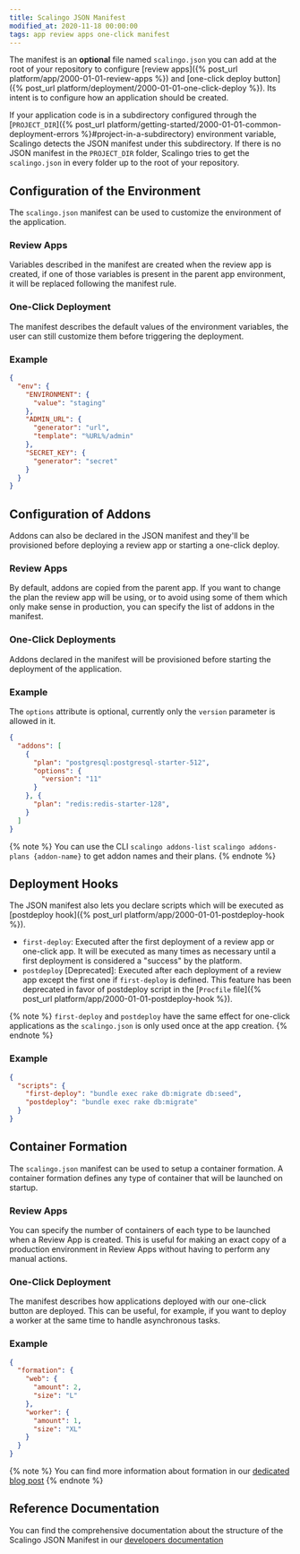 ```yaml
---
title: Scalingo JSON Manifest
modified_at: 2020-11-18 00:00:00
tags: app review apps one-click manifest
---
```


The manifest is an **optional** file named `scalingo.json` you can add at the
root of your repository to configure [review apps]({% post_url
platform/app/2000-01-01-review-apps %}) and [one-click deploy button]({%
post_url platform/deployment/2000-01-01-one-click-deploy %}). Its intent is to
configure how an application should be created.

If your application code is in a subdirectory configured through the [`PROJECT_DIR`]({% post_url platform/getting-started/2000-01-01-common-deployment-errors %}#project-in-a-subdirectory) environment variable, Scalingo detects the JSON manifest under this subdirectory. If there is no JSON manifest in the `PROJECT_DIR` folder, Scalingo tries to get the `scalingo.json` in every folder up to the root of your repository.

## Configuration of the Environment

The `scalingo.json` manifest can be used to customize the environment of the
application.

### Review Apps

Variables described in the manifest are created when the review app is created,
if one of those variables is present in the parent app environment, it will be
replaced following the manifest rule.

### One-Click Deployment

The manifest describes the default values of the environment variables, the user
can still customize them before triggering the deployment.

### Example

```json
{
  "env": {
    "ENVIRONMENT": {
      "value": "staging"
    },
    "ADMIN_URL": {
      "generator": "url",
      "template": "%URL%/admin"
    },
    "SECRET_KEY": {
      "generator": "secret"
    }
  }
}
```

## Configuration of Addons

Addons can also be declared in the JSON manifest and they'll be provisioned before deploying 
a review app or starting a one-click deploy.

### Review Apps

By default, addons are copied from the parent app. If you want to change the plan the review app
will be using, or to avoid using some of them which only make sense in production, you can specify
the list of addons in the manifest.

### One-Click Deployments

Addons declared in the manifest will be provisioned before starting the deployment of the application.

### Example

The `options` attribute is optional, currently only the `version` parameter is allowed in it.

```json
{
  "addons": [
    {
      "plan": "postgresql:postgresql-starter-512",
      "options": {
        "version": "11"
      }
    }, {
      "plan": "redis:redis-starter-128",
    }
  ]
}
```

{% note %}
You can use the CLI
`scalingo addons-list`
`scalingo addons-plans {addon-name}`
to get addon names and their plans.
{% endnote %}

## Deployment Hooks

The JSON manifest also lets you declare scripts which will be executed as [postdeploy hook]({% post_url platform/app/2000-01-01-postdeploy-hook %}).

* `first-deploy`: Executed after the first deployment of a review app or one-click app. It will be executed as many times as necessary until a first deployment is considered a "success" by the platform.
* `postdeploy` [Deprecated]: Executed after each deployment of a review app except the first one if `first-deploy` is defined. This feature has been deprecated in favor of postdeploy script in the [`Procfile` file]({% post_url platform/app/2000-01-01-postdeploy-hook %}).

{% note %}
`first-deploy` and `postdeploy` have the same effect for one-click applications as the `scalingo.json` is only used once at the app creation.
{% endnote %}

### Example

```json
{
  "scripts": {
    "first-deploy": "bundle exec rake db:migrate db:seed",
    "postdeploy": "bundle exec rake db:migrate"
  }
}
```

## Container Formation

The `scalingo.json` manifest can be used to setup a container formation. A container formation defines any type of container that will be launched on startup.

### Review Apps

You can specify the number of containers of each type to be launched when a Review App is created. This is useful for making an exact copy of a production environment in Review Apps without having to perform any manual actions.

### One-Click Deployment

The manifest describes how applications deployed with our one-click button are deployed. This can be useful, for example, if you want to deploy a worker at the same time to handle asynchronous tasks.

### Example

```json
{
  "formation": {
    "web": {
      "amount": 2,
      "size": "L"
    },
    "worker": {
      "amount": 1,
      "size": "XL"
    }
  }
}
```

{% note %}
You can find more information about formation in our [dedicated blog post](https://scalingo.com/blog/scalingo-json-formation)
{% endnote %}

## Reference Documentation

You can find the comprehensive documentation about the structure of the
Scalingo JSON Manifest in our [developers documentation](https://developers.scalingo.com/scalingo-json-schema)
